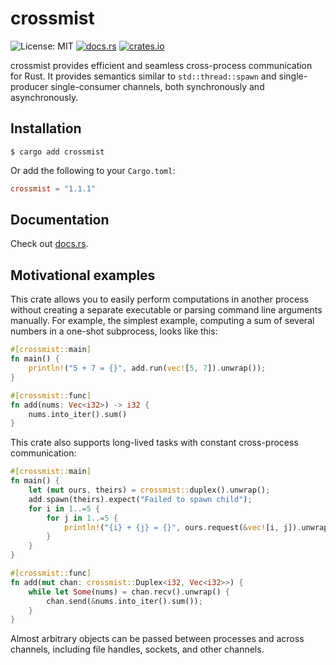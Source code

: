 # crossmist

![License: MIT](https://img.shields.io/crates/l/crossmist)
[![docs.rs](https://img.shields.io/docsrs/crossmist)](https://docs.rs/crossmist/latest/crossmist/)
[![crates.io](https://img.shields.io/crates/v/crossmist)](https://crates.io/crates/crossmist)

crossmist provides efficient and seamless cross-process communication for Rust. It provides semantics similar to `std::thread::spawn` and single-producer single-consumer channels, both synchronously and asynchronously.


## Installation

```shell
$ cargo add crossmist
```

Or add the following to your `Cargo.toml`:

```toml
crossmist = "1.1.1"
```


## Documentation

Check out [docs.rs](https://docs.rs/crossmist/latest/crossmist/).


## Motivational examples

This crate allows you to easily perform computations in another process without creating a separate executable or parsing command line arguments manually. For example, the simplest example, computing a sum of several numbers in a one-shot subprocess, looks like this:

```rust
#[crossmist::main]
fn main() {
    println!("5 + 7 = {}", add.run(vec![5, 7]).unwrap());
}

#[crossmist::func]
fn add(nums: Vec<i32>) -> i32 {
    nums.into_iter().sum()
}
```

This crate also supports long-lived tasks with constant cross-process communication:

```rust
#[crossmist::main]
fn main() {
    let (mut ours, theirs) = crossmist::duplex().unwrap();
    add.spawn(theirs).expect("Failed to spawn child");
    for i in 1..=5 {
        for j in 1..=5 {
            println!("{i} + {j} = {}", ours.request(&vec![i, j]).unwrap());
        }
    }
}

#[crossmist::func]
fn add(mut chan: crossmist::Duplex<i32, Vec<i32>>) {
    while let Some(nums) = chan.recv().unwrap() {
        chan.send(&nums.into_iter().sum());
    }
}
```

Almost arbitrary objects can be passed between processes and across channels, including file handles, sockets, and other channels.
